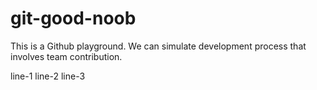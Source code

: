 # git-good-noob

This is a Github playground. We can simulate development process that involves team contribution.


line-1
line-2
line-3
